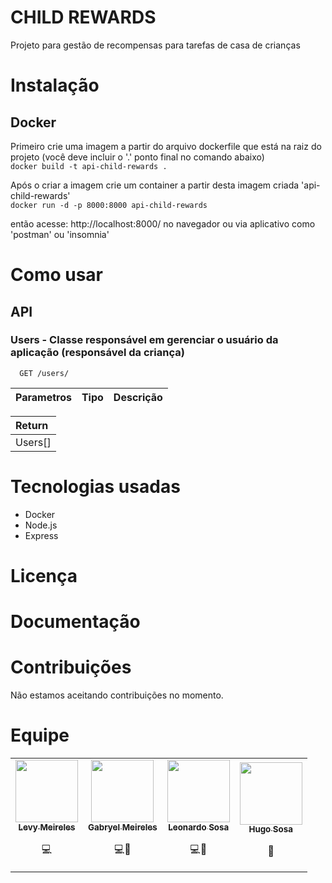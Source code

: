 # CHILD REWARDS
Projeto para gestão de recompensas para tarefas de casa de crianças

# Instalação
## Docker
Primeiro crie uma imagem a partir do arquivo dockerfile que está na raiz do projeto (você deve incluir o '.' ponto final no comando abaixo)  
`docker build -t api-child-rewards .`  

Após o criar a imagem crie um container a partir desta imagem criada 'api-child-rewards'  
`docker run -d -p 8000:8000 api-child-rewards`

então acesse: http://localhost:8000/ no navegador ou via aplicativo como 'postman' ou 'insomnia'

# Como usar
## API
### Users - Classe responsável em gerenciar o usuário da aplicação (responsável da criança)

```http
  GET /users/
```

| Parametros | Tipo     | Descrição                             |
| :--------- | :------- | :------------------------------------ |

| Return |
| :----- |
| Users[]|

# Tecnologias usadas
- Docker
- Node.js
- Express

# Licença

# Documentação

# Contribuições
Não estamos aceitando contribuições no momento.

# Equipe
<table>
  <tr>
    <td align="center"><a href="https://github.com/levymeireles"><img src="https://avatars.githubusercontent.com/u/27810000?v=4" width="100px;" alt=""/><br /><sub><b>Levy Meireles</b></sub></a><br /><p>💻</p></td>
    <td align="center"><a href="https://github.com/Gabryel-Santos"><img src="https://avatars.githubusercontent.com/u/79161766?v=4" width="100px;" alt=""/><br /><sub><b>Gabryel Meireles</b></sub></a><br /><p>💻📖</p></td>
    <td align="center"><a href="https://github.com/LeonardoSosa"><img src="https://avatars.githubusercontent.com/u/88515510?v=4" width="100px;" alt=""/><br /><sub><b>Leonardo Sosa</b></sub></a><br /><p>💻📖</p></td>
    <td align="center"><a href="https://github.com/HugoJSG"><img src="https://avatars.githubusercontent.com/u/88464170?v=4" width="100px;" alt=""/><br /><sub><b>Hugo Sosa</b></sub></a><br /><p>📖</p></td>
  </tr>
</table>
